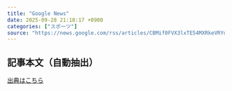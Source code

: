 ```yaml
---
title: "Google News"
date: 2025-09-28 21:18:17 +0900
categories: ["スポーツ"]
source: "https://news.google.com/rss/articles/CBMif0FVX3lxTE54MXRkeVRYdEt0TWwzUURhbXNRRjNocW5pSzA2a2tJQTVvM2pPV29KcGRzOVJVTXFDb3g0N005cEw2bU9XOGIxVUp2QUlhdTZYRnY0clg5ZTlyT3BFNkc3TUxWRjd6UVJ1NlQ5N3h3OG5NMWg4S3o0dE5VUFdzTm8?oc=5"
---
```


## 記事本文（自動抽出）
<body class="y0K44d EA71Tc" id="readabilityBody"></body>

[出典はこちら](https://news.google.com/rss/articles/CBMif0FVX3lxTE54MXRkeVRYdEt0TWwzUURhbXNRRjNocW5pSzA2a2tJQTVvM2pPV29KcGRzOVJVTXFDb3g0N005cEw2bU9XOGIxVUp2QUlhdTZYRnY0clg5ZTlyT3BFNkc3TUxWRjd6UVJ1NlQ5N3h3OG5NMWg4S3o0dE5VUFdzTm8?oc=5)
